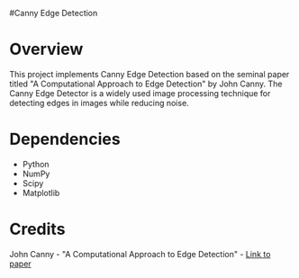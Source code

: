 #Canny Edge Detection

# Overview
This project implements Canny Edge Detection based on the seminal paper titled "A Computational Approach to Edge Detection" by John Canny. 
The Canny Edge Detector is a widely used image processing technique for detecting edges in images while reducing noise.

# Dependencies
* Python 
* NumPy
* Scipy
* Matplotlib

# Credits
John Canny - "A Computational Approach to Edge Detection" - [Link to paper](https://ieeexplore.ieee.org/document/4767851)
